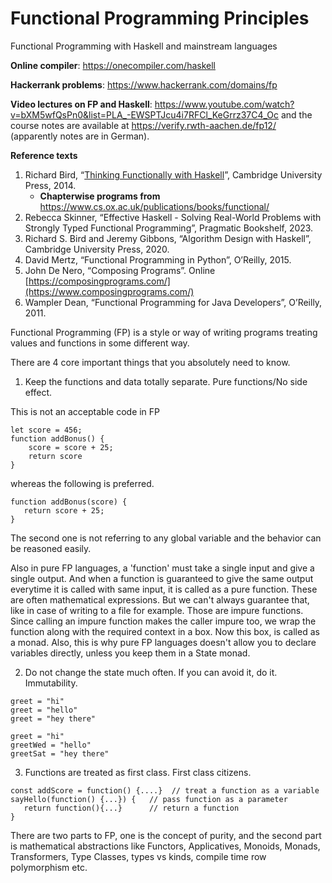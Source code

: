 # Functional Programming Principles

Functional Programming with Haskell and mainstream languages

**Online compiler**: https://onecompiler.com/haskell

**Hackerrank problems**: https://www.hackerrank.com/domains/fp

**Video lectures on FP and Haskell**: https://www.youtube.com/watch?v=bXM5wfQsPn0&list=PLA_-EWSPTJcu4i7RFCl_KeGrrz37C4_Oc and the course notes are available at https://verify.rwth-aachen.de/fp12/ (apparently notes are in German).

**Reference texts**

1. Richard Bird, “[Thinking Functionally with Haskell](https://elhacker.info/manuales/Lenguajes%20de%20Programacion/Haskell/Thinking%20Functionally%20With%20Haskell.pdf)”, Cambridge University Press, 2014.
   - **Chapterwise programs from** https://www.cs.ox.ac.uk/publications/books/functional/
2. Rebecca Skinner, “Effective Haskell - Solving Real-World Problems with Strongly Typed Functional Programming”, Pragmatic Bookshelf, 2023.
3. Richard S. Bird and Jeremy Gibbons, “Algorithm Design with Haskell”, Cambridge University Press, 2020.
4. David Mertz, “Functional Programming in Python”, O’Reilly, 2015.
5. John De Nero, “Composing Programs”. Online [https://composingprograms.com/](https://www.composingprograms.com/)
6. Wampler Dean, “Functional Programming for Java Developers”, O’Reilly, 2011.

Functional Programming (FP) is a style or way of writing programs treating values and functions in some different way.

There are 4 core important things that you absolutely need to know.

1. Keep the functions and data totally separate. Pure functions/No side effect.

This is not an acceptable code in FP
```
let score = 456;
function addBonus() {
    score = score + 25;
    return score
}
```
whereas the following is preferred.
```
function addBonus(score) {
   return score + 25;
}
```
The second one is not referring to any global variable and the behavior can be reasoned easily.

Also in pure FP languages, a 'function' must take a single input and give a single output. And when a function is guaranteed to give the same output everytime it is called with same input, it is called as a pure function. These are often mathematical expressions. But we can't always guarantee that, like in case of writing to a file for example. Those are impure functions. Since calling an impure function makes the caller impure too, we wrap the function along with the required context in a box. Now this box, is called as a monad. Also, this is why pure FP languages doesn't allow you to declare variables directly, unless you keep them in a State monad.

2. Do not change the state much often. If you can avoid it, do it. Immutability.
```
greet = "hi"
greet = "hello"
greet = "hey there"
```
```
greet = "hi"
greetWed = "hello"
greetSat = "hey there"
```
3. Functions are treated as first class. First class citizens.
```
const addScore = function() {....}  // treat a function as a variable
sayHello(function() {...}) {   // pass function as a parameter
   return function(){...}      // return a function
}
```

There are two parts to FP, one is the concept of purity, and the second part is mathematical abstractions like Functors, Applicatives, Monoids, Monads, Transformers, Type Classes, types vs kinds, compile time row polymorphism etc.
